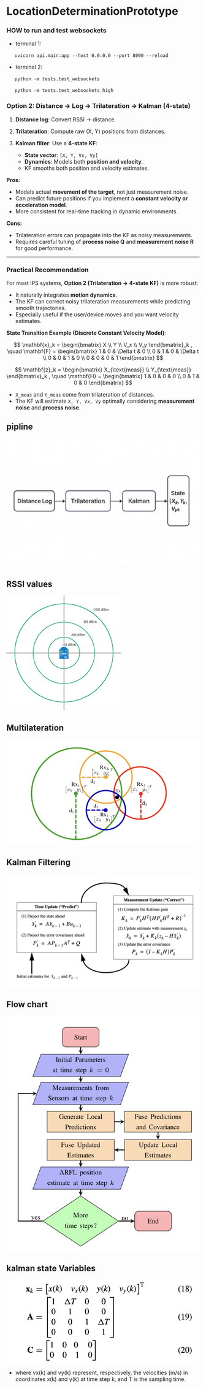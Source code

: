 # LocationDeterminationPrototype

### HOW to run and test websockets

+ terminal 1:

```
   uvicorn api.main:app --host 0.0.0.0 --port 8000 --reload
```

+ terminal 2:

```
   python -m tests.test_websockets     
```

```
   python -m tests.test_websockets_high      
```

### **Option 2: Distance → Log → Trilateration → Kalman (4-state)**

1. **Distance log**: Convert RSSI → distance.
2. **Trilateration**: Compute raw (X, Y) positions from distances.
3. **Kalman filter**: Use a **4-state KF**:

   * **State vector**: `[X, Y, Vx, Vy]`
   * **Dynamics**: Models both **position and velocity**.
   * KF smooths both position and velocity estimates.

**Pros:**

* Models actual **movement of the target**, not just measurement noise.
* Can predict future positions if you implement a **constant velocity or acceleration model**.
* More consistent for real-time tracking in dynamic environments.

**Cons:**

* Trilateration errors can propagate into the KF as noisy measurements.
* Requires careful tuning of **process noise Q** and **measurement noise R** for good performance.

---

### **Practical Recommendation**

For most IPS systems, **Option 2 (Trilateration → 4-state KF)** is more robust:

* It naturally integrates **motion dynamics**.
* The KF can correct noisy trilateration measurements while predicting smooth trajectories.
* Especially useful if the user/device moves and you want velocity estimates.

**State Transition Example (Discrete Constant Velocity Model)**:

$$
\mathbf{x}_k = 
\begin{bmatrix} X \\ Y \\ V_x \\ V_y \end{bmatrix}_k
, \quad
\mathbf{F} =
\begin{bmatrix}
1 & 0 & \Delta t & 0 \\
0 & 1 & 0 & \Delta t \\
0 & 0 & 1 & 0 \\
0 & 0 & 0 & 1
\end{bmatrix}
$$

$$
\mathbf{z}_k = 
\begin{bmatrix} X_{\text{meas}} \\ Y_{\text{meas}} \end{bmatrix}_k
, \quad
\mathbf{H} =
\begin{bmatrix} 1 & 0 & 0 & 0 \\ 0 & 1 & 0 & 0 \end{bmatrix}
$$

* `X_meas` and `Y_meas` come from trilateration of distances.
* The KF will estimate `X, Y, Vx, Vy` optimally considering **measurement noise** and **process noise**.


## pipline
![alt text](<pipline.png>)

## RSSI values

![alt text](values_rssi.png)

## Multilateration
![alt text](Multilateration.png)

## Kalman Filtering
![alt text](kalman.png)

## Flow chart

![alt text](Flowchart.png)

## kalman state Variables 
![alt text](state.png)
+ where vx(k) and vy(k) represent, respectively, the velocities
(m/s) in coordinates x(k) and y(k) at time step k, and T is
the sampling time.